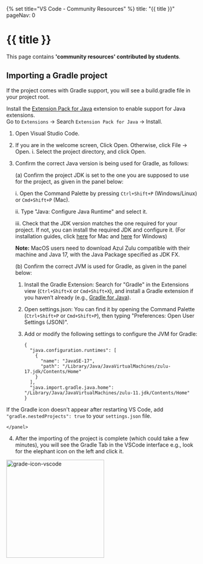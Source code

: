 {% set title="VS Code - Community Resources" %}
<frontmatter>
  title: "{{ title }}"
  pageNav: 0
</frontmatter>

# {{ title }}

<box type="warning">

This page contains **'community resources' contributed by students**.
</box>

## Importing a Gradle project

<box type="tip" seamless>

If the project comes with Gradle support, you will see a build.gradle file in your project root.
</box>

<box type="warning" seamless>

Install the [Extension Pack for Java](https://marketplace.visualstudio.com/items?itemName=vscjava.vscode-java-pack) extension to enable support for Java extensions.  
Go to `Extensions` → Search `Extension Pack for Java` → Install.
</box>

1. Open Visual Studio Code.

2. If you are in the welcome screen, Click Open. Otherwise, click File -> Open.
   i. Select the project directory, and click Open.

3. Confirm the correct Java version is being used for Gradle, as follows:

    (a) Confirm the project JDK is set to the one you are supposed to use for the project, as given in the panel below:

    i. Open the Command Palette by pressing `Ctrl+Shift+P` (Windows/Linux) or `Cmd+Shift+P` (Mac).

    ii. Type "Java: Configure Java Runtime" and select it.

    iii. Check that the JDK version matches the one required for your project. If not, you can install the required JDK and configure it. (For installation guides, click [here](https://se-education.org/guides/tutorials/javaInstallationMac.html) for Mac and [here](https://se-education.org/guides/tutorials/javaInstallationWindows.html) for Windows)

    **Note:** MacOS users need to download Azul Zulu compatible with their machine and Java 17, with the Java Package specified as JDK FX.

    (b) Confirm the correct JVM is used for Gradle, as given in the panel below:

    <panel header="VSCode: Setting the JVM for Gradle">

    1. Install the Gradle Extension: Search for "Gradle" in the Extensions view (`Ctrl+Shift+X` or `Cmd+Shift+X`), and install a Gradle extension if you haven’t already (e.g., [Gradle for Java](https://marketplace.visualstudio.com/items?itemName=vscjava.vscode-gradle)).
    2. Open settings.json: You can find it by opening the Command Palette (`Ctrl+Shift+P` or `Cmd+Shift+P`), then typing "Preferences: Open User Settings (JSON)".
    3. Add or modify the following settings to configure the JVM for Gradle:

        ```
        {
          "java.configuration.runtimes": [
            {
              "name": "JavaSE-17",
              "path": "/Library/Java/JavaVirtualMachines/zulu-17.jdk/Contents/Home"
            }
          ],
          "java.import.gradle.java.home": "/Library/Java/JavaVirtualMachines/zulu-11.jdk/Contents/Home"
        }
        ```

If the Gradle icon doesn't appear after restarting VS Code, add `"gradle.nestedProjects": true` to your `settings.json` file.

    </panel>

4. After the importing of the project is complete (which could take a few minutes), you will see the Gradle Tab in the VSCode interface e.g., look for the elephant icon on the left and click it.

<img width="258" alt="grade-icon-vscode" src="https://github.com/user-attachments/assets/1280c200-8301-4a5d-8e37-5bbafb321541">
